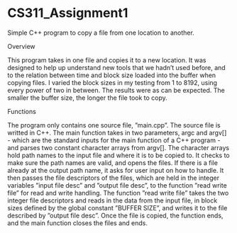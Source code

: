 CS311_Assignment1
=================

Simple C++ program to copy a file from one location to another.


Overview

This program takes in one file and copies it to a new location. It was designed to help up understand new tools that we hadn’t used before, and to the relation between time and block size loaded into the buffer when copying files. I varied the block sizes in my testing from 1 to 8192, using every power of two in between. The results were as can be expected. The smaller the buffer size, the longer the file took to copy.


Functions

The program only contains one source file, ”main.cpp”. The source file is writted in C++. The main function takes in two parameters, argc and argv[] - which are the standard inputs for the main function of a C++ program - and parses two constant character arrays from argv[]. The character arrays hold path names to the input file and where it is to be copied to. It checks to make sure the path names are valid, and opens the files. If there is a file already at the output path name, it asks for user input on how to handle. It then passes the file descriptors of the files, which are held in the integer variables ”input file desc” and ”output file desc”, to the function ”read write file” for read and write handling.
The function ”read write file” takes the two integer file descriptors and reads in the data from the input file, in block sizes defined by the global constant ”BUFFER SIZE”, and writes it to the file described by ”output file desc”. Once the file is copied, the function ends, and the main function closes the files and ends.

